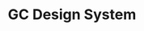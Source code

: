 ---
title: 'GC Design System'
description: Reusable components and web standards
image: '/img/cds/gc-design-systems.svg'
imageAlt: 'imageAlt'
link: ''
---